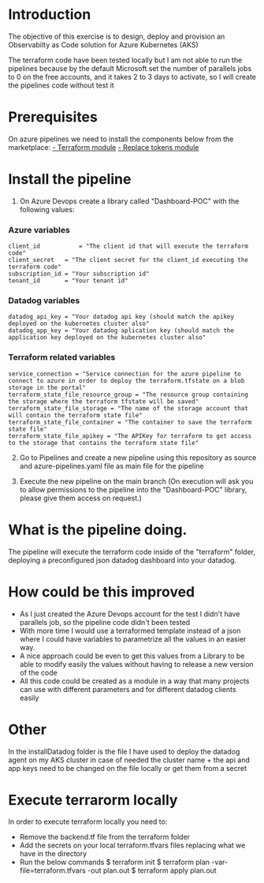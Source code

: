# Introduction 
The objective of this exercise is to design, deploy and provision an Observabilty as Code solution for Azure Kubernetes (AKS)

The terraform code have been tested locally but I am not able to run the pipelines because by the default Microsoft set the number of parallels jobs to 0 on the free accounts, and it takes 2 to 3 days to activate, so I will create the pipelines code without test it

# Prerequisites
On azure pipelines we need to install the components below from the marketplace:
[- Terraform module](https://marketplace.visualstudio.com/items?itemName=ms-devlabs.custom-terraform-tasks)
[- Replace tokens module](https://marketplace.visualstudio.com/items?itemName=qetza.replacetokens)

# Install the pipeline
1. On Azure Devops create a library called "Dashboard-POC" with the following values:

### Azure variables
```
client_id 			= "The client id that will execute the terraform code"
client_secret   = "The client secret for the client_id executing the terraform code"
subscription_id = "Your subscription id"
tenant_id       = "Your tenant id"
```

### Datadog variables
```
datadog_api_key = "Your datadog api key (should match the apikey deployed on the kubernetes cluster also"
datadog_app_key = "Your datadog aplication key (should match the application key deployed on the kubernetes cluster also"
```

### Terraform related variables
```
service_connection = "Service connection for the azure pipeline to connect to azure in order to deploy the terraform.tfstate on a blob storage in the portal"
terraform_state_file_resource_group = "The resource group containing the storage where the terraform tfstate will be saved"
terraform_state_file_storage = "The name of the storage account that will contain the terraform state file"
terraform_state_file_container = "The container to save the terraform state file"
terraform_state_file_apikey = "The APIKey for terraform to get access to the storage that contains the terraform state file"
```

2. Go to Pipelines and create a new pipeline using this repository as source and azure-pipelines.yaml file as main file for the pipeline

3. Execute the new pipeline on the main branch (On execution will ask you to allow permissions to the pipeline into the "Dashboard-POC" library, please give them access on request.)

# What is the pipeline doing.
The pipeline will execute the terraform code inside of the "terraform" folder, deploying a preconfigured json datadog dashboard into your datadog.

# How could be this improved
- As I just created the Azure Devops account for the test I didn't have parallels job, so the pipeline code didn't been tested
- With more time I would use a terraformed template instead of a json where I could have variables to parametrize all the values in an easier way.
- A nice approach could be even to get this values from a Library to be able to modify easily the values without having to release a new version of the code
- All this code could be created as a module in a way that many projects can use with different parameters and for different datadog clients easily

# Other
In the installDatadog folder is the file I have used to deploy the datadog agent on my AKS cluster in case of needed the cluster name + the api and app keys need to be changed on the file locally or get them from a secret

# Execute terrarorm locally
In order to execute terraform locally you need to:
- Remove the backend.tf file from the terraform folder
- Add the secrets on your local terraform.tfvars files replacing what we have in the directory
- Run the below commands
$ terraform init
$ terraform plan -var-file=terraform.tfvars -out plan.out
$ terraform apply plan.out
